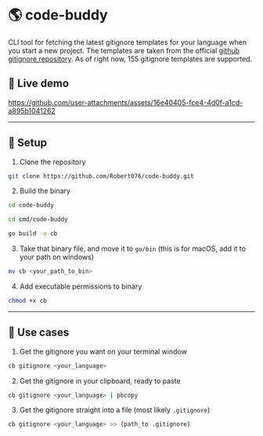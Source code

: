 # 🌎 code-buddy

CLI tool for fetching the latest gitignore templates for your language when you start a new project. The templates are taken from the official [github gitignore repository](https://github.com/github/gitignore). As of right now, 155 gitignore templates are supported.

## 🍿 Live demo
https://github.com/user-attachments/assets/16e40405-fce4-4d0f-a1cd-a895b1041262

---

## 🚀 Setup
1. Clone the repository
```bash
git clone https://github.com/Robert076/code-buddy.git
```
2. Build the binary
```bash
cd code-buddy

cd cmd/code-buddy

go build -o cb
```
3. Take that binary file, and move it to `go/bin` (this is for macOS, add it to your path on windows)
```bash
mv cb <your_path_to_bin>
```

4. Add executable permissions to binary
```bash
chmod +x cb
```

---

## 🧩 Use cases

1. Get the gitignore you want on your terminal window
```bash
cb gitignore <your_language>
``` 
2. Get the gitignore in your clipboard, ready to paste
```bash
cb gitignore <your_language> | pbcopy
```
3. Get the gitignore straight into a file (most likely `.gitignore`)
```bash
cb gitignore <your_language> >> (path_to .gitignore)
```
